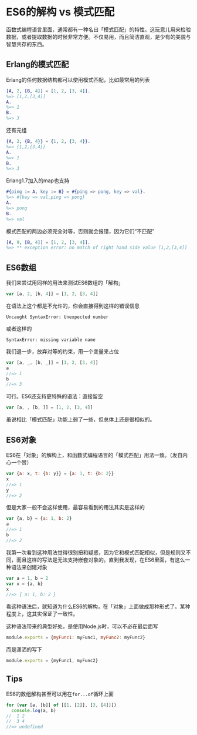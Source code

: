 # ES6的解构 vs 模式匹配



函数式编程语言里面，通常都有一种名曰「模式匹配」的特性。这玩意儿用来检验数据，或者提取数据的时候非常方便。不仅易用，而且简洁直观，是少有的美貌与智慧共存的东西。


## Erlang的模式匹配

Erlang的任何数据结构都可以使用模式匹配，比如最常用的列表

```erlang
[A, 2, [B, 4]] = [1, 2, [3, 4]].
%=> [1,2,[3,4]]
A.
%=> 1
B.
%=> 3
```

还有元组

```erlang
{A, 2, {B, 4}} = {1, 2, {3, 4}}.
%=> {1,2,{3,4}}
A.
%=> 1
B.
%=> 3
```

Erlang1.7加入的map也支持

```erlang
#{ping := A, key := B} = #{ping => pong, key => val}.
%=> #{key => val,ping => pong}
A.
%=> pong
B.
%=> val
```


模式匹配的两边必须完全对等，否则就会报错，因为它们“不匹配”

```erlang
[A, 9, [B, 4]] = [1, 2, [3, 4]].
%=> ** exception error: no match of right hand side value [1,2,[3,4]]
```


## ES6数组

我们来尝试用同样的用法来测试ES6数组的「解构」

```js
var [a, 2, [b, 4]] = [1, 2, [3, 4]]
```

在语法上这个都是不允许的，你会直接得到这样的错误信息

```
Uncaught SyntaxError: Unexpected number
```

或者这样的

```
SyntaxError: missing variable name
```

我们退一步，放弃对等的约束，用一个变量来占位

```js
var [a, _, [b, _]] = [1, 2, [3, 4]]
a
//=> 1
b
//=> 3
```

可行。ES6还支持更特殊的语法：直接留空

```js
var [a, , [b, ]] = [1, 2, [3, 4]]
```

虽说相比「模式匹配」功能上弱了一些，但总体上还是很相似的。



## ES6对象

ES6在「对象」的解构上，和函数式编程语言的「模式匹配」用法一致。（发自内心一个赞）

```js
var {a: x, t: {b: y}} = {a: 1, t: {b: 2}}
x
//=> 1
y
//=> 2
```

但是大家一般不会这样使用，最容易看到的用法其实是这样的

```js
var {a, b} = {a: 1, b: 2}
a
//=> 1
b
//=> 2
```

我第一次看到这种用法觉得很别扭和疑惑，因为它和模式匹配相似，但是规则又不同，而且这样的写法是无法支持嵌套对象的。直到我发现，在ES6里面，有这么一种语法来创建对象

```js
var a = 1, b = 2
var x = {a, b}
x
//=> { a: 1, b: 2 }
```

看这种语法后，就知道为什么ES6的解构，在「对象」上面做成那种形式了。某种程度上，这其实保证了一致性。

这种语法带来的典型好处，是使用Node.js时，可以不必在最后面写

```js
module.exports = {myFunc1: myFunc1, myFunc2: myFunc2}
```

而是潇洒的写下

```js
module.exports = {myFunc1, myFunc2}
```


## Tips

ES6的数组解构甚至可以用在`for...of`循环上面

```js
for (var [a, [b]] of [[1, [2]], [3, [4]]])
  console.log(a, b)
//  1 2
//  3 4
//=> undefined
```
